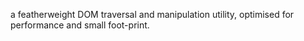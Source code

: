 a featherweight DOM traversal and manipulation utility,
optimised for performance and small foot-print.